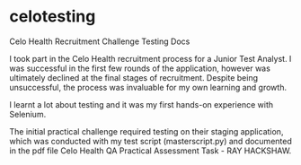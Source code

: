 # celotesting
Celo Health Recruitment Challenge Testing Docs

I took part in the Celo Health recruitment process for a Junior Test Analyst.
I was successful in the first few rounds of the application, however was ultimately declined at the final stages of recruitment.
Despite being unsuccessful, the process was invaluable for my own learning and growth.

I learnt a lot about testing and it was my first hands-on experience with Selenium.

The initial practical challenge required testing on their staging application, which was conducted with my test script (masterscript.py)
and documented in the pdf file Celo Health QA Practical Assessment Task - RAY HACKSHAW. 
